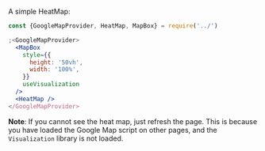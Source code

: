 A simple HeatMap:

```jsx
const {GoogleMapProvider, HeatMap, MapBox} = require('../')

;<GoogleMapProvider>
  <MapBox
    style={{
      height: '50vh',
      width: '100%',
    }}
    useVisualization
  />
  <HeatMap />
</GoogleMapProvider>
```

**Note**: If you cannot see the heat map, just refresh the page. This is because
you have loaded the Google Map script on other pages, and the `Visualization`
library is not loaded.
